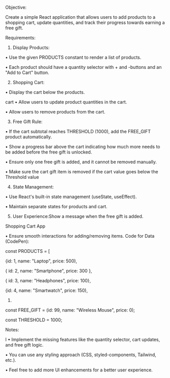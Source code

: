 Objective:

Create a simple React application that allows users to add products to a shopping cart, update quantities, and track their progress towards earning a free gift.

Requirements:

1. Display Products:

• Use the given PRODUCTS constant to render a list of products.

• Each product should have a quantity selector with + and -buttons and an "Add to Cart" button.

2. Shopping Cart:

• Display the cart below the products.

cart • Allow users to update product quantities in the cart.

• Allow users to remove products from the cart.

3. Free Gift Rule:

• If the cart subtotal reaches THRESHOLD (1000), add the FREE_GIFT product automatically.

• Show a progress bar above the cart indicating how much more needs to be added before the free gift is unlocked.

• Ensure only one free gift is added, and it cannot be removed manually.

• Make sure the cart gift item is removed if the cart value goes below the Threshold value

4. State Management:

• Use React's built-in state management (useState, useEffect).

• Maintain separate states for products and cart.

5. User Experience:Show a message when the free gift is added.

Shopping Cart App

• Ensure smooth interactions for adding/removing items.
Code for Data (CodePen):

const PRODUCTS = [

{id: 1, name: "Laptop", price: 500),

{ id: 2, name: "Smartphone", price: 300 },

{ id: 3, name: "Headphones", price: 100},

{id: 4, name: "Smartwatch", price: 150),

1.

const FREE_GIFT = (id: 99, name: "Wireless Mouse", price: 0);

const THRESHOLD = 1000;

Notes:

I • Implement the missing features like the quantity selector, cart updates, and free gift logic.

• You can use any styling approach (CSS, styled-components, Tailwind, etc.).

• Feel free to add more Ul enhancements for a better user experience.
